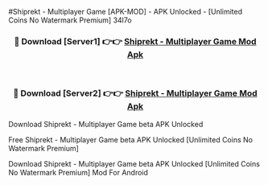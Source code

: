 #Shiprekt - Multiplayer Game [APK-MOD] - APK Unlocked - [Unlimited Coins No Watermark Premium] 34l7o



<div align="center">

<h3>🔴 Download [Server1] 👉👉 <a href="https://momento.my/?title=Shiprekt_-_Multiplayer_Game">Shiprekt - Multiplayer Game Mod Apk</a></h3><br>

<h3>🔴 Download [Server2] 👉👉 <a href="https://momento.my/?title=Shiprekt_-_Multiplayer_Game">Shiprekt - Multiplayer Game Mod Apk</a></h3>
</div>



Download Shiprekt - Multiplayer Game beta APK Unlocked

Free Shiprekt - Multiplayer Game beta APK Unlocked [Unlimited Coins No Watermark Premium]

Download Shiprekt - Multiplayer Game beta APK Unlocked [Unlimited Coins No Watermark Premium] Mod For Android
